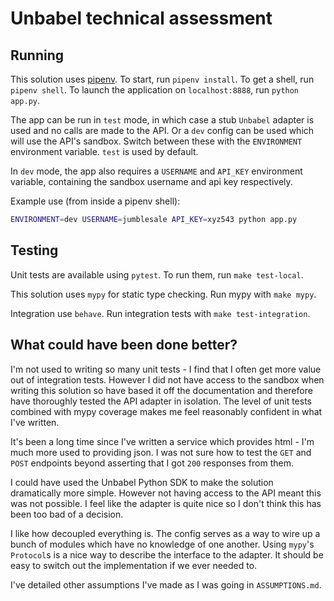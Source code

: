 # Unbabel technical assessment

## Running

This solution uses [pipenv](https://pipenv.readthedocs.io/en/latest/).
To start, run `pipenv install`. To get a shell, run `pipenv shell`.
To launch the application on `localhost:8888`, run `python app.py`.

The app can be run in `test` mode, in which case a stub `Unbabel` adapter
is used and no calls are made to the API. Or a `dev` config can be used
which will use the API's sandbox. Switch between these with the `ENVIRONMENT`
environment variable. `test` is used by default.

In `dev` mode, the app also requires a `USERNAME` and `API_KEY` environment variable,
containing the sandbox username and api key respectively.

Example use (from inside a pipenv shell):

```bash
ENVIRONMENT=dev USERNAME=jumblesale API_KEY=xyz543 python app.py
```

## Testing

Unit tests are available using `pytest`. To run them, run `make test-local`.

This solution uses `mypy` for static type checking. Run mypy with `make mypy`.

Integration use `behave`. Run integration tests with `make test-integration`.

## What could have been done better?

I'm not used to writing so many unit tests - I find that I often get more value
out of integration tests. However I did not have access to the sandbox when
writing this solution so have based it off the documentation and therefore
have thoroughly tested the API adapter in isolation. The level of unit tests
combined with mypy coverage makes me feel reasonably confident in what I've written.

It's been a long time since I've written a service which provides html - I'm much
more used to providing json. I was not sure how to test the `GET` and `POST` endpoints
beyond asserting that I got `200` responses from them.

I could have used the Unbabel Python SDK to make the solution dramatically more simple.
However not having access to the API meant this was not possible. I feel like the adapter
is quite nice so I don't think this has been too bad of a decision.

I like how decoupled everything is. The config serves as a way to wire up a bunch of modules
which have no knowledge of one another. Using `mypy`'s `Protocol`s is a nice way to describe
the interface to the adapter.  It should be easy to switch out the implementation if we ever
needed to.

I've detailed other assumptions I've made as I was going in `ASSUMPTIONS.md`.
